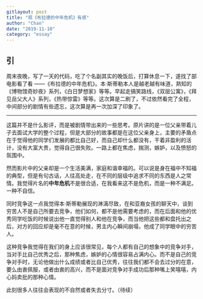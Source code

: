 ```yaml
---
gitlayout: post
title: "观《布拉德的中年危机》有感"
author: "Chan"
date: "2019-11-10"
category: "essay"
---
```


## 引

周末夜晚，写了一天的代码，吃了个名副其实的晚饭后，打算休息一下，遂找了部电影看了看 ——《布拉德的中年危机》。本·斯蒂勒本人是越老越有味道，熟知的 《博物馆奇妙夜》系列，《白日梦想家》等等。早起走搞笑路线，《双层公寓》，《拜见岳父大人》系列，《热带惊雷》等等。这次算是二刷了，不过依然看完了全程，中间部分的剧情有些遗忘，这次算是再一次加深了印象了。

---

这篇并不是什么影评，而是被剧情带出来的一些思考。原片讲的是一位父亲带着儿子去面试大学的整个过程，但是大部分的故事都是在这位父亲身上，主要的矛盾点在于觉得他的同学们发展的都比自己好，而自己却什么都没有，干着非盈利的活计，没有大富大贵，觉得自己很失败。一路上都在焦虑，揣测，嫉妒，以及愤怒的氛围中。

然而影片中的父亲却是一个生活美满，家庭和谐幸福的。可以说是身在福中不知福的典型，但是有句古话，人往高处走，在不同的层级中追求不同的东西是人之常情。我觉得片名的**中年危机**不是很合适，在我看来这不是危机，而是一种不满足。一种不自信。

同时竞争这一点我觉得本·斯蒂勒展现的淋漓尽致，在和亚裔女孩的聊天中，谈到穷苦人不是自己所要去竞争，他们如何，都不是他需要考虑的，而在后面和他的优秀同学吃饭的时候说出他一直觉得别人和他在竞争，而当他把这些都和盘托出之后，对方的回应却是毫不在意的时候，男主内心瞬间崩塌，他成了同学眼中的穷苦人。

这种竞争我觉得在我们的身上应该很常见，每个人都有自己的想象中的竞争对手，当对手比自己优秀之后，那种焦虑，嫉妒的心情很容易占满内心。而不是自己的竞争对手时，无论他做出什么成绩或者比自己优秀，往往我们都不会去过分的在意，要么由衷佩服，或者由衷的高兴，而不是面对竞争对手成功后那种嘴上笑嘻嘻，内心妈卖批的那种心情。

此刻很多人往往会表现的不自然或者失去分寸。（待续）